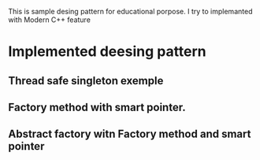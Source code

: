 This is sample desing pattern for educational porpose. I try to implemanted with Modern C++ feature
# Implemented deesing pattern
## Thread safe singleton exemple
## Factory method with smart pointer.
## Abstract factory witn Factory method and smart pointer
